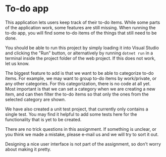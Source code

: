 # To-do app

This application lets users keep track of their to-do items. While some parts of the application work, some features are still missing. When running the to-do app, you will find some to-do items of the things that still need to be done.

You should be able to run this project by simply loading it into Visual Studio and clicking the "Run" button, or alternatively by running `dotnet run` in a terminal inside the project folder of the web project. If this does not work, let us know.

The biggest feature to add is that we want to be able to categorize to-do items. For example, we may want to group to-do items by work/private, or any other categories. For this categorization, there is no code at all yet. Most important is that we can set a category when we are creating a new item, and can then filter the to-do items so that only the ones from the selected category are shown.

We have also created a unit test project, that currently only contains a single test. You may find it helpful to add some tests here for the functionality that is yet to be created.

There are no trick questions in this assignment. If something is unclear, or you think we made a mistake, please e-mail us and we will try to sort it out.

Designing a nice user interface is not part of the assignment, so don't worry about making it pretty.

